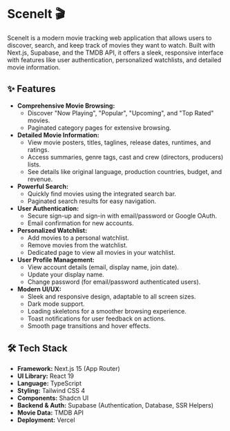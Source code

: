# SceneIt 🎬

SceneIt is a modern movie tracking web application that allows users to discover, search, and keep track of movies they want to watch. Built with Next.js, Supabase, and the TMDB API, it offers a sleek, responsive interface with features like user authentication, personalized watchlists, and detailed movie information.

## ✨ Features

*   **Comprehensive Movie Browsing:**
    *   Discover "Now Playing", "Popular", "Upcoming", and "Top Rated" movies.
    *   Paginated category pages for extensive browsing.
*   **Detailed Movie Information:**
    *   View movie posters, titles, taglines, release dates, runtimes, and ratings.
    *   Access summaries, genre tags, cast and crew (directors, producers) lists.
    *   See details like original language, production countries, budget, and revenue.
*   **Powerful Search:**
    *   Quickly find movies using the integrated search bar.
    *   Paginated search results for easy navigation.
*   **User Authentication:**
    *   Secure sign-up and sign-in with email/password or Google OAuth.
    *   Email confirmation for new accounts.
*   **Personalized Watchlist:**
    *   Add movies to a personal watchlist.
    *   Remove movies from the watchlist.
    *   Dedicated page to view all movies in your watchlist.
*   **User Profile Management:**
    *   View account details (email, display name, join date).
    *   Update your display name.
    *   Change password (for email/password authenticated users).
*   **Modern UI/UX:**
    *   Sleek and responsive design, adaptable to all screen sizes.
    *   Dark mode support.
    *   Loading skeletons for a smoother browsing experience.
    *   Toast notifications for user feedback on actions.
    *   Smooth page transitions and hover effects.

## 🛠️ Tech Stack

*   **Framework:** Next.js 15 (App Router)
*   **UI Library:** React 19
*   **Language:** TypeScript
*   **Styling:** Tailwind CSS 4
*   **Components:** Shadcn UI
*   **Backend & Auth:** Supabase (Authentication, Database, SSR Helpers)
*   **Movie Data:** TMDB API
*   **Deployment:** Vercel

